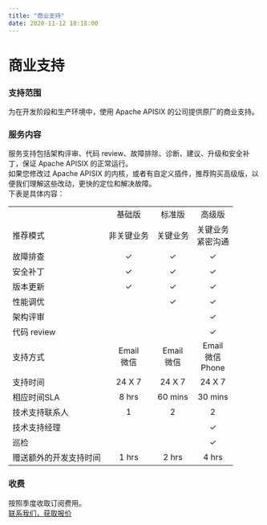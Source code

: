 ```yaml
---
title: "商业支持"
date: 2020-11-12 18:18:00
---
```

# 商业支持  

### 支持范围
为在开发阶段和生产环境中，使用 Apache APISIX 的公司提供原厂的商业支持。  

### 服务内容
服务支持包括架构评审、代码 review、故障排除、诊断、建议、升级和安全补丁，保证 Apache APISIX 的正常运行。  
如果您修改过 Apache APISIX 的内核，或者有自定义插件，推荐购买高级版，以便我们理解这些改动，更快的定位和解决故障。  
下表是具体内容：  

|       |       |        |        |
| :-----| :----: | :----: | :----: |
|       | 基础版 | 标准版 | 高级版 |
| 推荐模式 | 非关键业务 | 关键业务 | 关键业务</br>紧密沟通  |
| 故障排查 | ✓ | ✓ | ✓ |
| 安全补丁 | ✓ | ✓ | ✓ |
| 版本更新 | ✓ | ✓ | ✓ |
| 性能调优 |   | ✓ | ✓ |
| 架构评审 |   |   | ✓ |
| 代码 review |   |   | ✓ |
| 支持方式 | Email</br>微信 | Email</br>微信 | Email</br>微信</br>Phone |
| 支持时间 | 24 X 7 | 24 X 7 | 24 X 7 |
| 相应时间SLA | 8 hrs | 60 mins | 30 mins |
| 技术支持联系人 | 1 | 2 | 2 |
| 技术支持经理 |   |   | ✓ |
| 巡检 |   |   | 	✓ |
| 赠送额外的开发支持时间 | 1 hrs | 2 hrs | 4 hrs |  

### 收费  
按照季度收取订阅费用。  
[联系我们，获取报价](http://www3.apiseven.com/support-for-business-form/)
